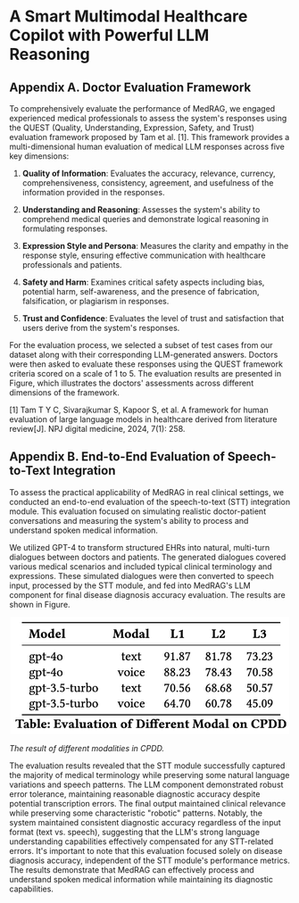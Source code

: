 # A Smart Multimodal Healthcare Copilot with Powerful LLM Reasoning





## Appendix A. Doctor Evaluation Framework

To comprehensively evaluate the performance of MedRAG, we engaged experienced medical professionals to assess the system's responses using the QUEST (Quality, Understanding, Expression, Safety, and Trust) evaluation framework proposed by Tam et al. [1]. This framework provides a multi-dimensional human evaluation of medical LLM responses across five key dimensions:

1. **Quality of Information**: Evaluates the accuracy, relevance, currency, comprehensiveness, consistency, agreement, and usefulness of the information provided in the responses.

2. **Understanding and Reasoning**: Assesses the system's ability to comprehend medical queries and demonstrate logical reasoning in formulating responses.

3. **Expression Style and Persona**: Measures the clarity and empathy in the response style, ensuring effective communication with healthcare professionals and patients.

4. **Safety and Harm**: Examines critical safety aspects including bias, potential harm, self-awareness, and the presence of fabrication, falsification, or plagiarism in responses.

5. **Trust and Confidence**: Evaluates the level of trust and satisfaction that users derive from the system's responses.

For the evaluation process, we selected a subset of test cases from our dataset along with their corresponding LLM-generated answers. Doctors were then asked to evaluate these responses using the QUEST framework criteria scored on a scale of 1 to 5. The evaluation results are presented in Figure, which illustrates the doctors' assessments across different dimensions of the framework.

[1] Tam T Y C, Sivarajkumar S, Kapoor S, et al. A framework for human evaluation of large language models in healthcare derived from literature review[J]. NPJ digital medicine, 2024, 7(1): 258.




## Appendix B. End-to-End Evaluation of Speech-to-Text Integration

To assess the practical applicability of MedRAG in real clinical settings, we conducted an end-to-end evaluation of the speech-to-text (STT) integration module. This evaluation focused on simulating realistic doctor-patient conversations and measuring the system's ability to process and understand spoken medical information.

We utilized GPT-4 to transform structured EHRs into natural, multi-turn dialogues between doctors and patients. The generated dialogues covered various medical scenarios and included typical clinical terminology and expressions. These simulated dialogues were then converted to speech input, processed by the STT module, and fed into MedRAG's LLM component for final disease diagnosis accuracy evaluation. The results are shown in Figure.

<div align="center"> <img src="./Fig/Modal_eval.png" alt="clustering" width="500"> </div >
    <p><em>The result of different modalities in CPDD.</em></p >


The evaluation results revealed that the STT module successfully captured the majority of medical terminology while preserving some natural language variations and speech patterns. The LLM component demonstrated robust error tolerance, maintaining reasonable diagnostic accuracy despite potential transcription errors. The final output maintained clinical relevance while preserving some characteristic "robotic" patterns. Notably, the system maintained consistent diagnostic accuracy regardless of the input format (text vs. speech), suggesting that the LLM's strong language understanding capabilities effectively compensated for any STT-related errors. It's important to note that this evaluation focused solely on disease diagnosis accuracy, independent of the STT module's performance metrics. The results demonstrate that MedRAG can effectively process and understand spoken medical information while maintaining its diagnostic capabilities.

